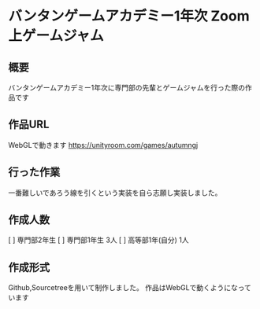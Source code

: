 # バンタンゲームアカデミー1年次 Zoom上ゲームジャム
## 概要
バンタンゲームアカデミー1年次に専門部の先輩とゲームジャムを行った際の作品です
## 作品URL
WebGLで動きます
https://unityroom.com/games/autumngj
## 行った作業
一番難しいであろう線を引くという実装を自ら志願し実装しました。
## 作成人数　
[ ] 専門部2年生
[ ] 専門部1年生 3人
[ ] 高等部1年(自分) 1人
## 作成形式
Github,Sourcetreeを用いて制作しました。
作品はWebGLで動くようになっています
